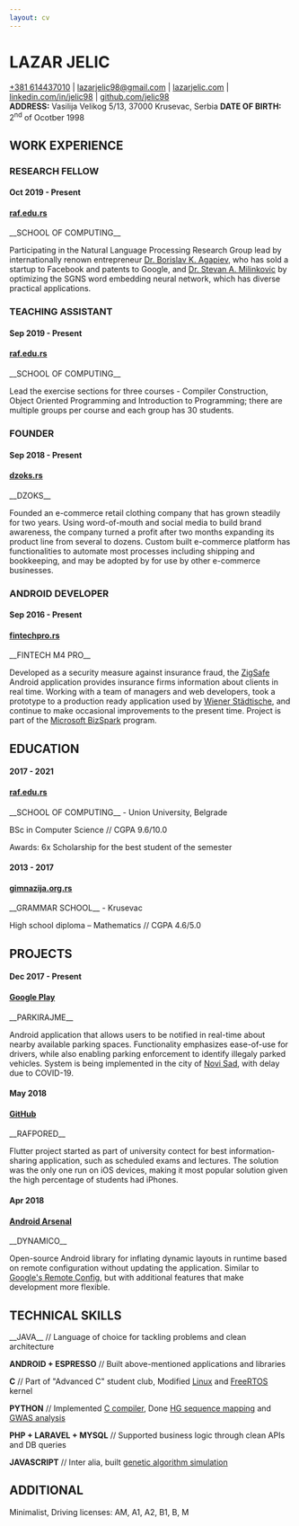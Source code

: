 ```yaml
---
layout: cv
---
```

# LAZAR JELIC

<div id="links">
<a href="tel:+381614437010">+381 614437010</a>
| <a href="mailto:lazarjelic98@gmail.com">lazarjelic98@gmail.com</a>
| <a href="https://www.lazarjelic.com">lazarjelic.com</a>
| <a href="https://www.linkedin.com/in/jelic98">linkedin.com/in/jelic98</a>
| <a href="https://www.github.com/jelic98">github.com/jelic98</a>
</div>

<div id="info">
<strong>ADDRESS:</strong> Vasilija Velikog 5/13, 37000 Krusevac, Serbia
<strong>DATE OF BIRTH:</strong> 2<sup>nd</sup> of Ocotber 1998
</div>

## WORK EXPERIENCE

### RESEARCH FELLOW
#### Oct 2019 - Present
#### [raf.edu.rs](https://raf.edu.rs/en)

<div class="up3" markdown="1">
__SCHOOL OF COMPUTING__

Participating in the Natural Language Processing Research Group lead by
internationally renown entrepreneur
[Dr. Borislav K. Agapiev](https://www.raf.edu.rs/en/component/k2/item/5583-agapiev-k-borislav),
who has sold a startup to Facebook and patents to Google, and
[Dr. Stevan A. Milinkovic](https://www.raf.edu.rs/en/component/k2/item/5578-milinkovic-a-stevan)
by optimizing the SGNS word embedding neural network, which has diverse
practical applications.
</div>

### TEACHING ASSISTANT
#### Sep 2019 - Present
#### [raf.edu.rs](https://raf.edu.rs/en)

<div class="up3" markdown="1">
__SCHOOL OF COMPUTING__

Lead the exercise sections for three courses - Compiler Construction,
Object Oriented Programming and Introduction to Programming;
there are multiple groups per course and each group has 30 students.

### FOUNDER
#### Sep 2018 - Present
#### [dzoks.rs](https://dzoks.rs)

<div class="up3" markdown="1">
__DZOKS__

Founded an e-commerce retail clothing company that has grown steadily for two
years. Using word-of-mouth and social media to build brand awareness,
the company turned a profit after two months expanding its product line from
several to dozens. Custom built e-commerce platform has functionalities to
automate most processes including shipping and bookkeeping, and may be adopted
by for use by other e-commerce businesses.
</div>

### ANDROID DEVELOPER
#### Sep 2016 - Present
#### [fintechpro.rs](https://fintechpro.rs)

<div class="up3" markdown="1">
__FINTECH M4 PRO__

Developed as a security measure against insurance fraud, the
[ZigSafe](https://app.zigsafe.com)
Android application provides insurance
firms information about clients in real time. Working with a team of managers
and web developers, took a prototype to a production ready application used
by
[Wiener Städtische](https://wiener.co.rs),
and continue to make occasional
improvements to the present time. Project is part of the
[Microsoft BizSpark](https://startups.microsoft.com)
program.
</div>

## EDUCATION

#### 2017 - 2021
#### [raf.edu.rs](https://raf.edu.rs/en)

<div class="up2" markdown="1">
__SCHOOL OF COMPUTING__ - Union University, Belgrade

BSc in Computer Science
// CGPA 9.6/10.0

Awards: 6x Scholarship for the best student of the semester
</div>

#### 2013 - 2017
#### [gimnazija.org.rs](http://gimnazija.org.rs)

<div class="up2" markdown="1">
__GRAMMAR SCHOOL__ - Krusevac

High school diploma – Mathematics
// CGPA 4.6/5.0
</div>

## PROJECTS

#### Dec 2017 - Present
#### [Google Play](https://play.google.com/store/apps/details?id=com.synvolt.parkirajme)

<div class="up2" markdown="1">
__PARKIRAJME__

Android application that allows users to be notified in real-time about nearby
available parking spaces. Functionality emphasizes ease-of-use for drivers,
while also enabling parking enforcement to identify illegaly parked vehicles.
System is being implemented in the city of
[Novi Sad](https://en.wikipedia.org/wiki/Novi_Sad),
with delay due to COVID-19.
</div>

#### May 2018
#### [GitHub](https://www.github.com/jelic98/rafpored)

<div class="up2" markdown="1">
__RAFPORED__

Flutter project started as part of university contect for best
information-sharing application, such as scheduled exams and lectures.
The solution was the only one run on iOS devices, making it most popular
solution given the high percentage of students had iPhones.
</div>

#### Apr 2018
#### [Android Arsenal](https://android-arsenal.com/details/1/6926)

<div class="up2" markdown="1">
__DYNAMICO__

Open-source Android library for inflating dynamic layouts in runtime based
on remote configuration without updating the application. Similar to
[Google's Remote Config](https://firebase.google.com/docs/remote-config),
but with additional features that make development more flexible.
</div>

## TECHNICAL SKILLS

<div class="up1" markdown="1">
__JAVA__
// Language of choice for tackling problems and clean architecture

__ANDROID + ESPRESSO__
// Built above-mentioned applications and libraries

__C__
// Part of "Advanced C" student club,
Modified
[Linux](https://github.com/jelic98/raf_os)
and
[FreeRTOS](https://github.com/jelic98/raf_srv)
kernel

__PYTHON__
// Implemented
[C compiler](https://github.com/jelic98/c_compiler),
Done
[HG sequence mapping](https://github.com/jelic98/raf_uub/blob/master/project_2/main.ipynb)
and
[GWAS analysis](https://github.com/jelic98/raf_uub/blob/master/project_1/main.ipynb)

__PHP + LARAVEL + MYSQL__
// Supported business logic through clean APIs and DB queries

__JAVASCRIPT__
// Inter alia, built
[genetic algorithm simulation](https://lazarjelic.com/ecloga/projects/genetic)
</div>

## ADDITIONAL

<div class="up1" markdown="1">
Minimalist, Driving licenses: AM, A1, A2, B1, B, M
</div>
